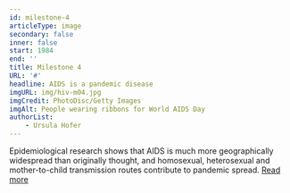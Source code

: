 ```yaml
---
id: milestone-4
articleType: image
secondary: false
inner: false
start: 1984 
end: ''
title: Milestone 4
URL: '#'
headline: AIDS is a pandemic disease
imgURL: img/hiv-m04.jpg
imgCredit: PhotoDisc/Getty Images
imgAlt: People wearing ribbons for World AIDS Day
authorList:
    - Ursula Hofer
---
```

Epidemiological research shows that AIDS is much more geographically widespread than originally thought, and homosexual, heterosexual and mother-to-child transmission routes contribute to pandemic spread. <a href="#">Read more</a>
